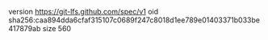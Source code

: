 version https://git-lfs.github.com/spec/v1
oid sha256:caa894dda6cfaf315107c0689f247c8018d1ee789e01403371b033be417879ab
size 560
